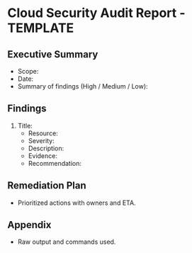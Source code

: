 # Cloud Security Audit Report - TEMPLATE

## Executive Summary
- Scope:
- Date:
- Summary of findings (High / Medium / Low):

## Findings
1. Title: 
   - Resource:
   - Severity:
   - Description:
   - Evidence:
   - Recommendation:

## Remediation Plan
- Prioritized actions with owners and ETA.

## Appendix
- Raw output and commands used.

